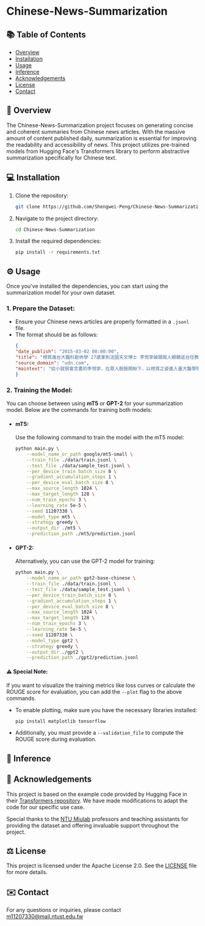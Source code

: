 # Chinese-News-Summarization

## 📚 Table of Contents

- [Overview](#overview)
- [Installation](#installation)
- [Usage](#usage)
- [Inference](#inference)
- [Acknowledgements](#acknowledgements)
- [License](#license)
- [Contact](#contact)

## 🌟 Overview
The Chinese-News-Summarization project focuses on generating concise and coherent summaries from Chinese news articles. With the massive amount of content published daily, summarization is essential for improving the readability and accessibility of news. This project utilizes pre-trained models from Hugging Face's Transformers library to perform abstractive summarization specifically for Chinese text.

## 💻 Installation

1. Clone the repository:
    ```sh
    git clone https://github.com/Shengwei-Peng/Chinese-News-Summarization.git
    ```
2. Navigate to the project directory:
    ```sh
    cd Chinese-News-Summarization
    ```
3. Install the required dependencies:
    ```sh
    pip install -r requirements.txt
    ```

## ⚙️ Usage

Once you've installed the dependencies, you can start using the summarization model for your own dataset.
### 1. **Prepare the Dataset:**
   - Ensure your Chinese news articles are properly formatted in a `.jsonl` file.
   - The format should be as follows:
        ```json
        {
        "date_publish": "2015-03-02 00:00:00",
        "title": "榜首進台大醫科創休學 27歲拿到法國天文博士 李悅寧破跟蹤人眼鏡返台任教",
        "source_domain": "udn.com",
        "maintext": "從小就很會念書的李悅寧，在眾人殷殷期盼下，以榜首之姿進入臺大醫學院，但始終忘不了對天文的熱情。..."
        }
        ```
    
### 2. **Training the Model:**

You can choose between using **mT5** or **GPT-2** for your summarization model. Below are the commands for training both models:

- #### mT5:
    Use the following command to train the model with the mT5 model:
    ```bash
    python main.py \
        --model_name_or_path google/mt5-small \
        --train_file ./data/train.jsonl \
        --test_file ./data/sample_test.jsonl \
        --per_device_train_batch_size 8 \
        --gradient_accumulation_steps 1 \
        --per_device_eval_batch_size 8 \
        --max_source_length 1024 \
        --max_target_length 128 \
        --num_train_epochs 3 \
        --learning_rate 5e-5 \
        --seed 11207330 \
        --model_type mt5 \
        --strategy greedy \
        --output_dir ./mt5 \
        --prediction_path ./mt5/prediction.jsonl
    ```

- #### GPT-2:
    Alternatively, you can use the GPT-2 model for training:
    ```bash
    python main.py \
        --model_name_or_path gpt2-base-chinese \
        --train_file ./data/train.jsonl \
        --test_file ./data/sample_test.jsonl \
        --per_device_train_batch_size 8 \
        --gradient_accumulation_steps 1 \
        --per_device_eval_batch_size 8 \
        --max_source_length 1024 \
        --max_target_length 128 \
        --num_train_epochs 3 \
        --learning_rate 5e-5 \
        --seed 11207330 \
        --model_type gpt2 \
        --strategy greedy \
        --output_dir ./gpt2 \
        --prediction_path ./gpt2/prediction.jsonl
    ```

#### ⚠️ Special Note:
If you want to visualize the training metrics like loss curves or calculate the ROUGE score for evaluation, you can add the `--plot` flag to the above commands.

- To enable plotting, make sure you have the necessary libraries installed:
  ```bash
  pip install matplotlib tensorflow
  ```
- Additionally, you must provide a `--validation_file` to compute the ROUGE score during evaluation.
## 🔮 Inference

## 🙏 Acknowledgements

This project is based on the example code provided by Hugging Face in their [Transformers repository](https://github.com/huggingface/transformers/tree/main/examples/pytorch). We have made modifications to adapt the code for our specific use case.

Special thanks to the [NTU Miulab](http://adl.miulab.tw) professors and teaching assistants for providing the dataset and offering invaluable support throughout the project.

## ⚖️ License

This project is licensed under the Apache License 2.0. See the [LICENSE](./LICENSE) file for more details.

## ✉️ Contact

For any questions or inquiries, please contact m11207330@mail.ntust.edu.tw